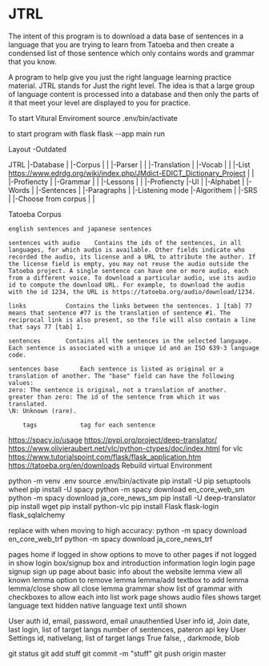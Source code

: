 # JTRL
The intent of this program is to download a data base of sentences in a language that you are trying to learn from Tatoeba and then create a condensed list of those sentence which only contains words and grammar that you know.


A program to help give you just the right language learning practice material.
JTRL stands for Just the right level.
The idea is that a large group of language content is processed into a database and then 
only the parts of it that meet your level are displayed to you for practice.

To start Vitural Enviroment
source .env/bin/activate


to start program with flask
flask --app main run

Layout -Outdated


JTRL
|-Database
| |-Corpus
| | |-Parser
| | |-Translation
| |-Vocab
| | |-List   https://www.edrdg.org/wiki/index.php/JMdict-EDICT_Dictionary_Project
| | |-Profiencty
| |-Grammar
| | |-Lessons
| | |-Profiencty
|-UI
| |-Alphabet
| |-Words
| |-Sentences
| |-Paragraphs
| |-Listening mode
|-Algorithem
| |-SRS
| |-Choose from corpus
|
|

Tatoeba Corpus

	english sentences and japanese sentences 
	
	sentences with audio	Contains the ids of the sentences, in all languages, for which audio is available. Other fields indicate who recorded the audio, its license and a URL to attribute the author. If the license field is empty, you may not reuse the audio outside the Tatoeba project. A single sentence can have one or more audio, each from a different voice. To download a particular audio, use its audio id to compute the download URL. For example, to download the audio with the id 1234, the URL is https://tatoeba.org/audio/download/1234. 
	
	links			Contains the links between the sentences. 1 [tab] 77 means that sentence #77 is the translation of sentence #1. The reciprocal link is also present, so the file will also contain a line that says 77 [tab] 1. 
	
	sentences		Contains all the sentences in the selected language. Each sentence is associated with a unique id and an ISO 639-3 language code. 
	
	sentences base		Each sentence is listed as original or a translation of another. The "base" field can have the following values:
    zero: The sentence is original, not a translation of another.
    greater than zero: The id of the sentence from which it was translated.
    \N: Unknown (rare).
    
    	tags			tag for each sentence
    	



https://spacy.io/usage
https://pypi.org/project/deep-translator/
https://www.olivieraubert.net/vlc/python-ctypes/doc/index.html  for vlc
https://www.tutorialspoint.com/flask/flask_application.htm
https://tatoeba.org/en/downloads
Rebuild virtual Environment

python -m venv .env
source .env/bin/activate
pip install -U pip setuptools wheel
pip install -U spacy
python -m spacy download en_core_web_sm		
python -m spacy download ja_core_news_sm
pip install -U deep-translator
pip install wget
pip install python-vlc
pip install Flask flask-login flask_sqlalchemy



replace with when moving to high accuracy:
python -m spacy download en_core_web_trf
python -m spacy download ja_core_news_trf



pages
	home
		if logged in show options to move to other pages
		if not logged in show login box/signup box and introduction information
	login
		login page
	signup
		sign up page
	about
		basic info about the website
	lemma
		view all known lemma
		option to remove lemma
	lemma/add
		textbox to add lemma
	lemma/close
		show all close lemma
	grammar
		show list of grammar with checkboxes to allow each into list
	work page
		shows audio files
		shows target language text
		hidden native language text until shown

User auth
	id, email, password, email *un*authentied
User info
	id, Join date, last login, list of target langs number of sentences, pateron api key
User Settings
	id, nativelang, list of target langs True false,  , darkmode, blob

git status
git add stuff
git commit -m "stuff"
git push origin master